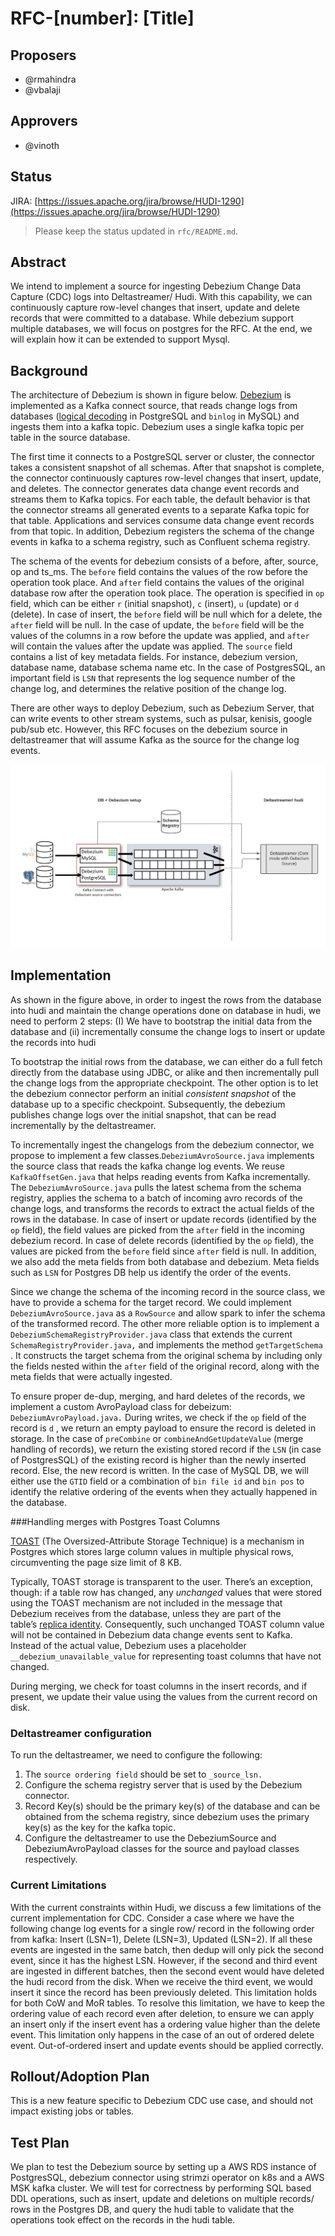 <!--
  Licensed to the Apache Software Foundation (ASF) under one or more
  contributor license agreements.  See the NOTICE file distributed with
  this work for additional information regarding copyright ownership.
  The ASF licenses this file to You under the Apache License, Version 2.0
  (the "License"); you may not use this file except in compliance with
  the License.  You may obtain a copy of the License at

       http://www.apache.org/licenses/LICENSE-2.0

  Unless required by applicable law or agreed to in writing, software
  distributed under the License is distributed on an "AS IS" BASIS,
  WITHOUT WARRANTIES OR CONDITIONS OF ANY KIND, either express or implied.
  See the License for the specific language governing permissions and
  limitations under the License.
-->
# RFC-[number]: [Title]



## Proposers
- @rmahindra
- @vbalaji

## Approvers
 - @vinoth

## Status

JIRA: [https://issues.apache.org/jira/browse/HUDI-1290](https://issues.apache.org/jira/browse/HUDI-1290)

> Please keep the status updated in `rfc/README.md`.

## Abstract

We intend to implement a source for ingesting Debezium Change Data Capture (CDC) logs into Deltastreamer/ Hudi. With this capability, we can continuously capture row-level changes that insert, update and delete records that were committed to a database. While debezium support multiple databases, we will focus on postgres for the RFC. At the end, we will explain how it can be extended to support Mysql.

## Background
The architecture of Debezium is shown in figure below. [Debezium](https://debezium.io/documentation/reference/stable/connectors/postgresql.html) is implemented as a Kafka connect source, that reads change logs from databases ([logical decoding](https://www.postgresql.org/docs/current/logicaldecoding-explanation.html) in PostgreSQL and `binlog` in MySQL) and ingests them into a kafka topic. Debezium uses a single kafka topic per table in the source database.



The first time it connects to a PostgreSQL server or cluster, the connector takes a consistent snapshot of all schemas. After that snapshot is complete, the connector continuously captures row-level changes that insert, update, and deletes. The connector generates data change event records and streams them to Kafka topics. For each table, the default behavior is that the connector streams all generated events to a separate Kafka topic for that table. Applications and services consume data change event records from that topic. In addition, Debezium registers the schema of the change events in kafka to a schema registry, such as Confluent schema registry.



The schema of the events for debezium consists of a before, after, source, op and ts\_ms. The `before` field contains the values of the row before the operation took place. And `after` field contains the values of the original database row after the operation took place. The operation is specified in `op` field, which can be either `r` (initial snapshot), `c` (insert), `u` (update) or `d` (delete). In case of insert, the `before` field will be null which for a delete, the `after` field will be null. In the case of update, the `before` field will be the values of the columns in a row before the update was applied, and `after` will contain the values after the update was applied. The `source` field contains a list of key metadata fields. For instance, debezium version, database name, database schema name etc. In the case of PostgresSQL, an important field is `LSN` that represents the log sequence number of the change log, and determines the relative position of the change log.



There are other ways to deploy Debezium, such as Debezium Server, that can write events to other stream systems, such as pulsar, kenisis, google pub/sub etc. However, this RFC focuses on the debezium source in deltastreamer that will assume Kafka as the source for the change log events.

![](arch.png)

## Implementation

As shown in the figure above, in order to ingest the rows from the database into hudi and maintain the change operations done on database in hudi, we need to perform 2 steps: (I) We have to bootstrap the initial data from the database and (ii) incrementally consume the change logs to insert or update the records into hudi



To bootstrap the initial rows from the database, we can either do a full fetch directly from the database using JDBC, or alike and then incrementally pull the change logs from the appropriate checkpoint. The other option is to let the debezium connector perform an initial _consistent snapshot_ of the database up to a specific checkpoint. Subsequently, the debezium publishes change logs over the initial snapshot, that can be read incrementally by the deltastreamer.



To incrementally ingest the changelogs from the debezium connector, we propose to implement a few classes.`DebeziumAvroSource.java` implements the source class that reads the kafka change log events. We reuse `KafkaOffsetGen.java` that helps reading events from Kafka incrementally. The `DebeziumAvroSource.java` pulls the latest schema from the schema registry, applies the schema to a batch of incoming avro records of the change logs, and transforms the records to extract the actual fields of the rows in the database. In case of insert or update records (identified by the `op` field), the field values are picked from the `after` field in the incoming debezium record. In case of delete records (identified by the `op` field), the values are picked from the `before` field since `after` field is null. In addition, we also add the meta fields from both database and debezium. Meta fields such as `LSN` for Postgres DB help us identify the order of the events.

Since we change the schema of the incoming record in the source class, we have to provide a schema for the target record. We could implement `DebeziumAvroSource.java` as a `RowSource` and allow spark to infer the schema of the transformed record. The other more reliable option is to implement a `DebeziumSchemaRegistryProvider.java` class that extends the current `SchemaRegistryProvider.java,` and implements the method `getTargetSchema` . It constructs the target schema from the original schema by including only the fields nested within the `after` field of the original record, along with the meta fields that were actually ingested.



To ensure proper de-dup, merging, and hard deletes of the records, we implement a custom AvroPayload class for debeizum: `DebeziumAvroPayload.java.` During writes, we check if the `op` field of the record is `d` , we return an empty payload to ensure the record is deleted in storage. In the case of `preCombine` or `combineAndGetUpdateValue` (merge handling of records), we return the existing stored record if the `LSN` (in case of PostgresSQL) of the existing record is higher than the newly inserted record. Else, the new record is written. In the case of MySQL DB, we will either use the `GTID` field or a combination of `bin file id` and `bin pos` to identify the relative ordering of the events when they actually happened in the database.

###Handling merges with Postgres Toast Columns

[TOAST](https://www.postgresql.org/docs/current/storage-toast.html) (The Oversized-Attribute Storage Technique) is a mechanism in Postgres which stores large column values in multiple physical rows, circumventing the page size limit of 8 KB.



Typically, TOAST storage is transparent to the user. There’s an exception, though: if a table row has changed, any _unchanged_ values that were stored using the TOAST mechanism are not included in the message that Debezium receives from the database, unless they are part of the table’s [replica identity](https://debezium.io/documentation/reference/0.10/connectors/postgresql.html#replica-identity). Consequently, such unchanged TOAST column value will not be contained in Debezium data change events sent to Kafka. Instead of the actual value, Debezium uses a placeholder `__debezium_unavailable_value` for representing toast columns that have not changed.



During merging, we check for toast columns in the insert records, and if present, we update their value using the values from the current record on disk.




### Deltastreamer configuration

To run the deltastreamer, we need to configure the following:

1.  The `source ordering field` should be set to `_source_lsn.`
2.  Configure the schema registry server that is used by the Debezium connector.
3.  Record Key(s) should be the primary key(s) of the database and can be obtained from the schema registry, since debezium uses the primary key(s) as the key for the kafka topic.
4.  Configure the deltastreamer to use the DebeziumSource and DebeziumAvroPayload classes for the source and payload classes respectively.

### Current Limitations

With the current constraints within Hudi, we discuss a few limitations of the current implementation for CDC. Consider a case where we have the following change log events for a single row/ record in the following order from kafka: Insert (LSN=1), Delete (LSN=3), Updated (LSN=2). If all these events are ingested in the same batch, then dedup will only pick the second event, since it has the highest LSN. However, if the second and third event are ingested in different batches, then the second event would have deleted the hudi record from the disk. When we receive the third event, we would insert it since the record has been previously deleted. This limitation holds for both CoW and MoR tables. To resolve this limitation, we have to keep the ordering value of each record even after deletion, to ensure we can apply an insert only if the insert event has a ordering value higher than the delete event. This limitation only happens in the case of an out of ordered delete event. Out-of-ordered insert and update events should be applied correctly.


## Rollout/Adoption Plan

This is a new feature specific to Debezium CDC use case, and should not impact existing jobs or tables.

## Test Plan

We plan to test the Debezium source by setting up a AWS RDS instance of PostgresSQL, debezium connector using strimzi operator on k8s and a AWS MSK kafka cluster. We will test for correctness by performing SQL based DDL operations, such as insert, update and deletions on multiple records/ rows in the Postgres DB, and query the hudi table to validate that the operations took effect on the records in the hudi table.